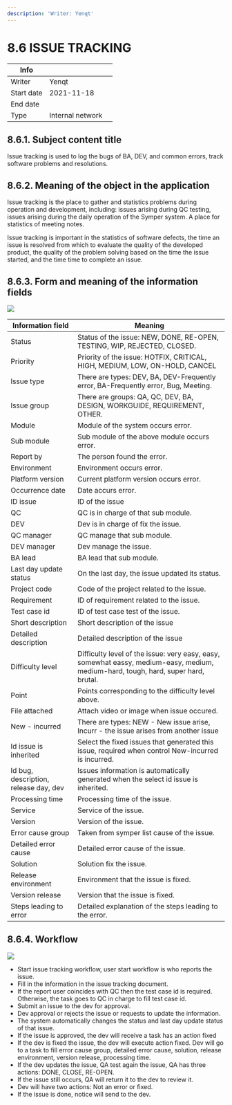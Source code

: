 ```yaml
---
description: 'Writer: Yenqt'
---
```


# 8.6 ISSUE TRACKING

| Info       |                  |   |
| ---------- | ---------------- | - |
| Writer     | Yenqt            |   |
| Start date | 2021-11-18       |   |
| End date   |                  |   |
| Type       | Internal network |   |

## 8.6.1. Subject content title

Issue tracking is used to log the bugs of BA, DEV, and common errors, track software problems and resolutions.

## 8.6.2. Meaning of the object in the application

Issue tracking is the place to gather and statistics problems during operation and development, including: issues arising during QC testing, issues arising during the daily operation of the Symper system. A place for statistics of meeting notes.

Issue tracking is important in the statistics of software defects, the time an issue is resolved from which to evaluate the quality of the developed product, the quality of the problem solving based on the time the issue started, and the time time to complete an issue.

## 8.6.3.  Form and meaning of the information fields

![](<../.gitbook/assets/image (48) (1).png>)

| Information field                     | Meaning                                                                                                                            |
| ------------------------------------- | ---------------------------------------------------------------------------------------------------------------------------------- |
| Status                                | Status of the issue: NEW, DONE, RE-OPEN, TESTING, WIP, REJECTED, CLOSED.                                                           |
| Priority                              | Priority of the issue: HOTFIX, CRITICAL, HIGH, MEDIUM, LOW, ON-HOLD, CANCEL                                                        |
| Issue type                            | There are types: DEV, BA, DEV-Frequently error, BA-Frequently error, Bug, Meeting.                                                 |
| Issue group                           | There are groups: QA, QC, DEV, BA, DESIGN, WORKGUIDE, REQUIREMENT, OTHER.                                                          |
| Module                                | Module of the system occurs error.                                                                                                 |
| Sub module                            | Sub module of the above module occurs error.                                                                                       |
| Report by                             | The person found the error.                                                                                                        |
| Environment                           | Environment occurs error.                                                                                                          |
| Platform version                      | Current platform version occurs error.                                                                                             |
| Occurrence date                       | Date accurs error.                                                                                                                 |
| ID issue                              | ID of the issue                                                                                                                    |
| QC                                    | QC is in charge of that sub module.                                                                                                |
| DEV                                   | Dev is in charge of fix the issue.                                                                                                 |
| QC manager                            | QC manage that sub module.                                                                                                         |
| DEV manager                           | Dev manage the issue.                                                                                                              |
| BA lead                               | BA lead that sub module.                                                                                                           |
| Last day update status                | On the last day, the issue updated its status.                                                                                     |
| Project code                          | Code of the project related to the issue.                                                                                          |
| Requirement                           | ID of requirement related to the issue.                                                                                            |
| Test case id                          | ID of test case test of the issue.                                                                                                 |
| Short description                     | Short description of the issue                                                                                                     |
| Detailed description                  | Detailed description of the issue                                                                                                  |
| Difficulty level                      | Difficulty level of the issue: very easy, easy, somewhat eassy, medium-easy, medium, medium-hard, tough, hard, super hard, brutal. |
| Point                                 | Points corresponding to the difficulty level above.                                                                                |
| File attached                         | Attach video or image when issue occured.                                                                                          |
| New - incurred                        | There are types: NEW - New issue arise, Incurr - the issue arises from another issue                                               |
| Id issue is inherited                 | Select the fixed issues that generated this issue, required when control New-incurred is incurred.                                 |
| Id bug, description, release day, dev | Issues information is automatically generated when the select id issue is inherited.                                               |
| Processing time                       | Processing time of the issue.                                                                                                      |
| Service                               | Service of the issue.                                                                                                              |
| Version                               | Version of the issue.                                                                                                              |
| Error cause group                     | Taken from symper list cause of the issue.                                                                                         |
| Detailed error cause                  | Detailed error cause of the issue.                                                                                                 |
| Solution                              | Solution fix the issue.                                                                                                            |
| Release environment                   | Environment that the issue is fixed.                                                                                               |
| Version release                       | Version that the issue is fixed.                                                                                                   |
|  Steps leading to error               | Detailed explanation of the steps leading to the error.                                                                            |

## 8.6.4. Workflow

![](<../.gitbook/assets/abc (1).PNG>)

* Start issue tracking workflow, user start workflow is who reports the issue.
* Fill in the information in the issue tracking document.
* If the report user coincides with QC then the test case id is required. Otherwise, the task goes to QC in charge to fill test case id.
* Submit an issue to the dev for approval.
* Dev approval or rejects the issue or requests to update the information.
* The system automatically changes the status and last day update status of that issue.
* If the issue is approved, the dev will receive a task has an action fixed
* If the dev is fixed the issue, the dev will execute action fixed. Dev will go to a task to fill error cause group, detailed error cause, solution, release environment, version release, processing time.
* If the dev updates the issue, QA test again the issue, QA has three actions: DONE, CLOSE, RE-OPEN.
* If the issue still occurs, QA will return it to the dev to review it.
* Dev will have two actions: Not an error or fixed.
* If the issue is done, notice will send to the dev.
